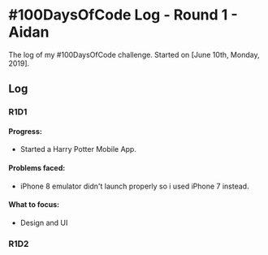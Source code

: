 # #100DaysOfCode Log - Round 1 - Aidan

The log of my #100DaysOfCode challenge. Started on [June 10th, Monday, 2019].

## Log

### R1D1 
#### Progress:
- Started a Harry Potter Mobile App.

#### Problems faced:
- iPhone 8 emulator didn't launch properly so i used iPhone 7 instead.

#### What to focus:
- Design and UI

### R1D2
